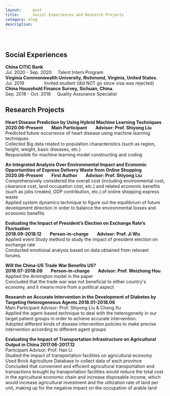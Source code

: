 ```yaml
---
layout:     post
title:      Social Experiences and Research Projects
category: blog
description: 
---
```

<br>
<h2>Social Experiences</h2>
<b>China CITIC Bank</b><br>
Jul. 2020 - Sep. 2020	&nbsp;&nbsp;&nbsp; Talent Intern Program<br>
<b>Virginia Commonwealth University, Richmond, Virginia, United States.</b><br>
Jul. 2019 &nbsp;&nbsp;&nbsp;&nbsp;&nbsp;&nbsp;&nbsp;&nbsp;&nbsp;&nbsp;&nbsp;&nbsp;&nbsp;&nbsp;&nbsp;Invited student (did NOT go since visa was rejected)<br>
<b>China Household Finance Survey, Sichuan, China.</b><br>
Sep. 2018 - Oct. 2018	&nbsp;&nbsp;&nbsp; Quality Assurance Specialist<br>

<h2>Research Projects</h2>
<b>Heart Disease Prediction by Using Hybrid Machine Learning Techniques</b><br>
<b>2020.06-Present &nbsp;&nbsp;&nbsp;&nbsp;&nbsp;&nbsp; Main Participant &nbsp;&nbsp;&nbsp;&nbsp;&nbsp;&nbsp; Advisor: Prof. Shiyong Liu</b><br>
Predicted future occurrence of heart disease using machine learning techniques<br> 
Collected Big data related to population characteristics (such as region, height, weight, basic diseases, etc.)<br>
Responsible for machine learning model constructing and coding<br>


<b>An Integrated Analysis Over Environmental Impact and Economic Opportunities of Express Delivery Waste from Online Shopping </b><br> 
<b>2020.06-Present &nbsp;&nbsp;&nbsp;&nbsp;&nbsp;&nbsp; First Author &nbsp;&nbsp;&nbsp;&nbsp;&nbsp;&nbsp; Advisor: Prof. Shiyong Liu</b><br>
Comprehensively considered the overall cost (including environmental cost, clearance cost, land occupation cost, etc.) and related economic benefits (such as jobs created, GDP contribution, etc.) of online shopping express waste<br> 
Applied system dynamics technique to figure out the equilibrium of future development direction in order to balance the environmental losses and economic benefits<br> 



<b>Evaluating the Impact of President’s Election on Exchange Rate’s Fluctuation</b><br>
<b>2018.09-2018.12 &nbsp;&nbsp;&nbsp;&nbsp;&nbsp;&nbsp; Person-in-charge &nbsp;&nbsp;&nbsp;&nbsp;&nbsp;&nbsp; Advisor: Prof. Ji Wu</b><br> 
Applied event Study method to study the impact of president election on exchange rate<br> 
Conducted emotional analysis based on data obtained from relevant forums.<br> 



<b>Will the China-US Trade War Benefits US?</b><br>
<b>2018.07-2018.09 &nbsp;&nbsp;&nbsp;&nbsp;&nbsp;&nbsp; Person-in-charge &nbsp;&nbsp;&nbsp;&nbsp;&nbsp;&nbsp; Advisor: Prof. Weizhong Hou</b><br>
Applied the Armington model in the paper<br>
Concluded that the trade war was not beneficial to either country's economy, and it means more from a political aspect<br>



<b>Research on Accurate Intervention in the Development of Diabetes by Targeting Heterogeneous Agents          2018.01-2018.06</b><br>
Main Participant	                        Advisor: Prof. Shiyong Liu & Cheng Xu<br>
Applied the agent-based technique to deal with the heterogeneity in our target patient groups in order to achieve accurate intervention.<br>
Adopted different kinds of disease intervention policies to make precise intervention according to different agent groups<br>




<b>Evaluating the Impact of Transportation Infrastructure on Agricultural Output in China                      2017.06-2017.12</b><br>
Participant					           Advisor: Prof. Han Li<br>
Studied the impact of transportation facilities on agricultural economy<br>
Used Brick Agriculture Database to collect data of each province<br>
Concluded that convenient and efficient agricultural transportation and transactions brought by transportation facilities would reduce the total cost in the agricultural economic chain and increase disposable income, which would increase agricultural investment and the utilization rate of land per unit, making up for the negative impact on the occupation of arable land<br>
